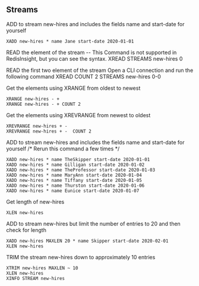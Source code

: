 ## Streams

ADD to stream new-hires and includes the fields name and start-date for yourself
```redis Try it out:
XADD new-hires * name Jane start-date 2020-01-01
```

READ the element of the stream
-- This Command is not supported in RedisInsight, but you can see the syntax.
XREAD STREAMS new-hires 0

READ the first two element of the stream
Open a CLI connection and run the following command
XREAD COUNT 2 STREAMS new-hires 0-0


Get the elements using XRANGE from oldest to newest
```redis Try it out:
XRANGE new-hires - +
XRANGE new-hires - + COUNT 2
```

Get the elements using XREVRANGE from newest to oldest
```redis Try it out:
XREVRANGE new-hires + -
XREVRANGE new-hires + -  COUNT 2
```

ADD to stream new-hires and includes the fields name and start-date for yourself
/* Rerun this command a few times */
```redis Try it out:
XADD new-hires * name TheSkipper start-date 2020-01-01
XADD new-hires * name Gilligan start-date 2020-01-02
XADD new-hires * name TheProfessor start-date 2020-01-03
XADD new-hires * name MaryAnn start-date 2020-01-04
XADD new-hires * name Tiffany start-date 2020-01-05
XADD new-hires * name Thurston start-date 2020-01-06
XADD new-hires * name Eunice start-date 2020-01-07
```


Get length of new-hires
```redis Try it out:
XLEN new-hires
```

ADD to stream new-hires but limit the number of entries to 20 and then check for length
```redis Try it out:
XADD new-hires MAXLEN 20 * name Skipper start-date 2020-02-01
XLEN new-hires
```

TRIM the stream new-hires  down to approximately 10 entries
```redis Try it out:
XTRIM new-hires MAXLEN ~ 10
XLEN new-hires
XINFO STREAM new-hires
```
